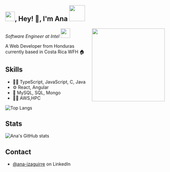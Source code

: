 <h2><img src="https://emojis.slackmojis.com/emojis/images/1531849430/4246/blob-sunglasses.gif?1531849430" width="30"/>, Hey! 👋, I'm Ana <img src="https://media.giphy.com/media/12oufCB0MyZ1Go/giphy.gif" width="50"></h2>
<img align='right' src="https://media.giphy.com/media/M9gbBd9nbDrOTu1Mqx/giphy.gif" width="230">
<p><em>Software Engineer at Intel
</a><img src="https://media.giphy.com/media/WUlplcMpOCEmTGBtBW/giphy.gif" width="30"> 
</em></p>

A Web Developer from Honduras currently based in Costa Rica WFH :house:

## Skills
- 👨‍💻 TypeScript, JavaScript, C, Java
- ⚙️ React, Angular
- 💽 MySQL, SQL, Mongo
- 👨‍💻 AWS,HPC

![Top Langs](https://github-readme-stats.vercel.app/api/top-langs/?username=ana-92\&layout=donut-vertical)

## Stats
![Ana's GitHub stats](https://github-readme-stats.vercel.app/api?username=ana-92\&hide=issues\&show_icons=true)

## Contact
- [@ana-izaguirre](https://www.linkedin.com/in/ana-izaguirre-096369128/) on LinkedIn
